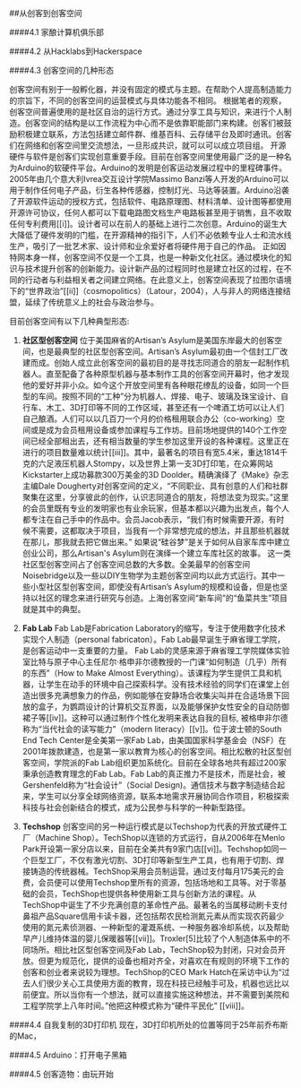 
##从创客到创客空间


####4.1 家酿计算机俱乐部

####4.2 从Hacklabs到Hackerspace

####4.3 创客空间的几种形态

创客空间有别于一般孵化器，并没有固定的模式与主题。在帮助个人提高制造能力的宗旨下，不同的创客空间的运营模式与具体功能各不相同。
根据笔者的观察，创客空间普遍使用的是社区自治的运行方式。通过分享工具与知识，来进行个人制造。创客空间的结构是以工作流程为中心而不是依靠职能部门来构建。创客们被鼓励积极建立联系，方法包括建立邮件群、维基百科、云存储平台及即时通讯。创客们在网络和创客空间里交流想法，一旦形成共识，就可以可以成立项目组。
开源硬件与软件是创客们实现创意重要手段。目前在创客空间里使用最广泛的是一种名为Arduino的软硬件平台。Arduino的发明是创客运动发展过程中的里程碑事件。2005年由几个意大利Ivrea交互设计学院Massimo Banzi等人开发的Arduino可以用于制作任何电子产品，衍生各种传感器，控制灯光、马达等装置。Arduino沿袭了开源软件运动的授权方式，包括软件、电路原理图、材料清单、设计图等都使用开源许可协议，任何人都可以下载电路图文档生产电路板甚至用于销售，且不收取任何专利费用[[i]]。设计者可以在前人的基础上进行二次创意。Arduino的诞生大大降低了硬件发明的门槛，在开源精神的指引下，人们不必依赖专业人士和流水线生产，吸引了一批艺术家、设计师和业余爱好者将硬件用于自己的作品。
正如因特网本身一样，创客空间不仅是一个工具，也是一种新文化社区。通过模块化的知识与技术提升创客的创新能力。设计新产品的过程同时也是建立社区的过程，在不同的行动者与利益相关者之间建立网络。在此意义上，创客空间表现了拉图尔语境下的“世界政治”[[ii]]（cosmopolitics）（Latour，2004），人与非人的网络连接结盟，延续了传统意义上的社会与政治参与。

目前创客空间有以下几种典型形态:

1. **社区型创客空间**
位于美国麻省的Artisan’s Asylum是美国东岸最大的创客空间，也是最典型的社区型创客空间。Artisan’s Asylum最初由一个信封工厂改建而成。创始人成立此创客空间的最初目的是寻找志同道合的朋友一起制作机器人。直至配备了各种原型机器与基本制作工具的创客空间开幕时，他才发现他的爱好并非小众。如今这个开放空间里有各种眼花缭乱的设备，如同一个巨型的车间。按照不同的“工种”分为机器人、焊接、电子、玻璃及珠宝设计、自行车、木工、3D打印等不同的工作区域，甚至还有一个啤酒工坊可以让人们自己酿酒。人们可以以几百刀一个月的价格租用联合办公（co-working）空间或是成为会员租用设备或参加课程与工作坊。目前场地提供的140个工作空间已经全部租出去，还有相当数量的学生参加这里开设的各种课程。这里正在进行的项目数量难以统计[[iii]]。其中，最著名的项目有宽5.4米，重达1814千克的六足液压机器人Stompy，以及世界上第一支3D打印笔，在众筹网站Kickstarter上成功募款300万美金的3D Doolder。精确演绎了《Make》杂志主编Dale Dougherty对创客空间的定义，“不同职业、具有创意的人们和社群聚集在这里，分享彼此的创作，认识志同道合的朋友，将想法变为现实。”这里的会员里既有专业的发明家也有业余玩家，但基本都以兴趣为出发点，每个人都专注在自己手中的作品中。会员Jacob表示，“我们有时候需要开源，有时候不需要，这都取决于项目，当我有一个非常想完成的想法，并且那些机器就在那儿，那我就去把它做出来。” 如果说“硅谷梦”是关于如何从自家车库中建立创业公司，那么Artisan's Asylum则在演绎一个建立车库社区的故事。
这一类社区型创客空间占了创客空间总数的大多数。全美最早的创客空间Noisebridge以及一些以DIY生物学为主题创客空间均以此方式运行。其中一些小型社区型创客空间，即使没有Artisan’s Asylum的规模和设备，但是也坚持以社区的理念来进行研究与创造。上海创客空间“新车间”的“鱼菜共生”项目就是其中的典型。

1. **Fab Lab** 
Fab Lab是Fabrication Laboratory的缩写，专注于使用数字化技术实现个人制造（personal fabricaton）。Fab Lab最早诞生于麻省理工学院，是创客运动中一支重要的力量。
Fab Lab的灵感来源于麻省理工学院媒体实验室比特与原子中心主任尼尔·格申非尔德教授的一门课“如何制造（几乎）所有的东西”（How to Make Almost Everything）。该课程为学生提供工具和机器，让学生在动手的环境中自己探索科学。没有技术经验的同学们在课堂上创造出很多充满想象力的作品，例如能够在安静场合收集尖叫并在合适场景下回放的盒子，为鹦鹉设计的计算机交互界面，以及能够保护女性安全的自动防御裙子等[[iv]]。这种可以通过制作个性化发明来表达自我的目标, 被格申非尔德称为“当代社会的读写能力”（modern literacy）[[v]]。位于波士顿的South End Tech Center是全美第一家Fab Lab，由美国国家科学基金会（NSF）在2001年拨款建造，也是第一家以教育为核心的创客空间。相比松散的社区型创客空间，学院派的Fab Lab组织更加系统化。目前在全球各地共有超过200家秉承创造教育理念的Fab Lab。Fab Lab的真正推力不是技术，而是社会，被Gershenfeld称为“社会设计”（Social Design)。通信技术与数字制造结合起来，学生可以分享全球网络资源，联系本地需求开展协同合作项目，积极探索科技与社会创新结合的模式，成为公民参与科学的一种新型路径。

1. **Techshop**
创客空间的另一种运行模式是以Techshop为代表的开放式硬件工厂（Machine Shop）。TechShop以连锁的方式运行，自从2006年在Menlo Park开设第一家分店以来，目前在全美共有9家门店[[vi]]。Techshop如同一个巨型工厂，不仅有激光切割、3D打印等新型生产工具，也有用于切割、焊接铸造的传统器械。TechShop采用会员制运营。通过支付每月175美元的会费，会员便可以使用Techshop里所有的资源，包括场地和工具等。对于零基础的会员，TechShop也提供各种使用新工具与创新方法的课程。从TechShop中诞生了不少充满创意的革命性产品。最著名的当属移动刷卡支付鼻祖产品Square信用卡读卡器，还包括帮农民检测氮元素从而实现农药最少使用的氮元素侦测器、一种新型的灌溉系统、一种服务器冷却系统，以及帮助早产儿维持体温的婴儿保暖器等[[vii]]。Troxler[5]比较了个人制造体系中的不同场所。相比社区型创客空间及Fab Lab，TechShop较为封闭，只对会员开放。但更为规范化，提供的设备也相对齐全，对喜欢在有规则的环境下工作的创客和创业者来说较为理想。TechShop的CEO Mark Hatch在采访中认为“过去人们很少关心工具使用方面的教育，现在科技已经触手可及，机器也远比以前便宜。所以当你有一个想法，就可以直接实施这种想法，并不需要到美院和工程学院学上八年时间。”他把这种模式称为“硬件平民化” [[viii]]。

####4.4 自我复制的3D打印机
现在，3D打印机所处的位置等同于25年前乔布斯的Mac，

####4.5 Arduino：打开电子黑箱

####4.5 创客造物：由玩开始

